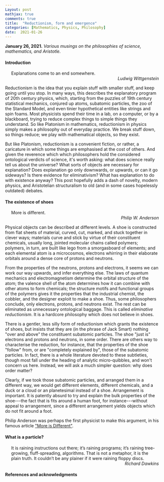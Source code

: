 ```yaml
---
Layout: post
mathjax: true
comments: true
title:  "Reductionism, form and emergence"
categories: [Mathematics, Physics, Philosophy]
date:  2021-01-26
---
```


**January 26, 2021.** *Various musings on the philosophies of science, mathematics, and Aristotle.*

#### Introduction

<span style="padding-left: 20px; display:block">
Explanations come to an end somewhere.
</span>

<div style="text-align: right"><i>Ludwig Wittgenstein</i> </div>

Reductionism is the idea that you explain stuff with
smaller stuff, and keep going until you stop.
In many ways, this describes the explanatory program of 20th century
physics, which, starting from the puzzles of 19th century statistical mechanics,
conjured up atoms, subatomic particles, the zoo of the Standard Model, and even
tinier hypothetical entities like strings and spin foams.
Most physicists spend their time in a lab, on a computer, or by a
blackboard, trying to reduce complex things to simple things they understand.
So like Platonism in mathematics, reductionism in physics simply makes
a philosophy out of everyday practice.
We break stuff down, so things reduce; we play with
mathematical objects, so they exist.

But like Platonism, reductionism is a convenient fiction, or rather, a
caricature in which some things are emphasised at the cost of others.
And given the reverence which which philosophers hold the considered
ontological verdicts of science, it's worth asking: what does science really tell us about the
universe? What sorts of objects are necessary for explanation? Does
explanation go only downwards, or upwards, or can it go sideways? Is
there evidence for eliminativism? What has explanation to do with
existence anyway?
This post hopefully adds a dash of novelty, modern physics, and
Aristotelian structuralism to old (and in some cases hopelessly outdated)
debates.

#### The existence of shoes

<span style="padding-left: 20px; display:block">
More is different.
</span>

<div style="text-align: right"><i>Philip W. Anderson</i> </div>

Physical objects can be described at different levels.
A shoe is constructed from flat sheets of material, curved, cut,
marked, and stuck together in clever ways; materials
curve and stick by virtue of their constituent
chemicals, usually long, jointed molecular chains called polymers;
polymers, in turn, are built like lego from a smorgasboard of elements;
and each elemental atom is a microcosmos, electrons whirring in their elaborate
orbitals around a dense core of protons and neutrons.

From the properties of the neutrons, protons and
electrons, it seems we can work our way upwards, and infer everything
else.
The laws of quantum mechanics and electromagnetism determine the
orbital structure of the atom; the valence shell of the atom
determines how it can combine with other atoms to form chemicals; the
structure motifs and functional groups of the polymers gives it the
properties that the industrial chemist, the cobbler, and the designer
exploit to make a shoe.
Thus, some philosophers conclude, only electrons, protons, and
neutrons exist.
The rest can be eliminated as unnecessary
ontological baggage.
This is called *eliminative reductionism*.
It is a hardcore philosophy which does not believe in shoes.

There is a gentler, less silly form of reductionism which grants the
existence of shoes, but insists that they are (in the phrase of Jack
Smart) nothing "over and above" the constituent subatomic particles.
The shoe "just is" electrons and protons and neutrons, in some order.
There are others way to characterise the reduction, for instance, that the properties of the shoe "follow"
from, or are "completely explained by", those of the subatomic particles.
In fact, there is a whole literature devoted to these subtleties,
though most fall under the heading of analytic micro-quibbles, and
won't concern us here.
Instead, we will ask a much simpler question: why does order matter?

Clearly, if we took those subatomic particles, and arranged them in a
different way, we would get different elements, different chemicals,
and a duck or a cloud or an planetesimal instead of a shoe.
Arrangement is important.
It is patently absurd to try and explain the bulk properties of the
shoe---the fact that is fits around a human foot, for
instance---without appeal to arrangement, since a different
arrangement yields objects which do not fit around a foot.


Philip Anderson was perhaps the first physicist to make this argument,
in his famous article ["More is Different"](https://cse-robotics.engr.tamu.edu/dshell/cs689/papers/anderson72more_is_different.pdf).

#### What is a particle?

<span style="padding-left: 20px; display:block">
It is raining instructions out there; it’s raining programs; it’s
raining tree-growing, fluff-spreading, algorithms. That is not a
metaphor, it is the plain truth. It couldn’t be any plainer if it were
raining floppy discs.
</span>

<div style="text-align: right"><i>Richard Dawkins</i> </div>

#### References and acknowledgments

<!-- quantamagazine.org/what-is-a-particle-20201112 -->
<!-- https://plato.stanford.edu/entries/scientific-reduction/-->
